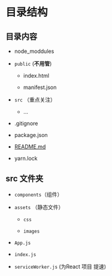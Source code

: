 # 目录结构

## 目录内容

+ node\_moddules

+ `public` (**不用管**)

  - index.html

  - manifest.json

+ `src` （重点关注）

  - ...

+ .gitignore

+ package.json

+ [README.md](http://README.md "README.md")

+ yarn.lock

## src 文件夹

+ `components`（组件）

+ `assets` （静态文件）

  - `css`

  - `images`

+ `App.js`

+ `index.js`

+ `serviceWorker.js` (为React 项目 提速)
